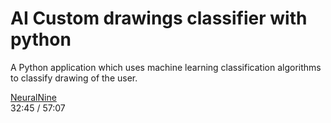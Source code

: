 # AI Custom drawings classifier with python
A Python application which uses machine learning classification algorithms to classify drawing of the user.
 
[NeuralNine](https://www.youtube.com/watch?v=cwwqDn57LUk)  
32:45 / 57:07